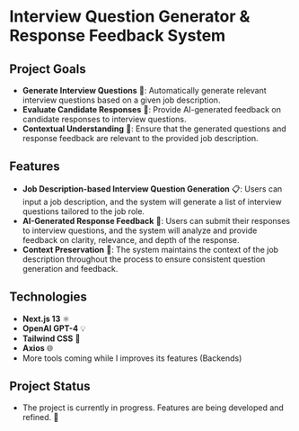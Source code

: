 # Interview Question Generator & Response Feedback System

## Project Goals

- **Generate Interview Questions** 🎯: Automatically generate relevant interview questions based on a given job description.
- **Evaluate Candidate Responses** 📝: Provide AI-generated feedback on candidate responses to interview questions.
- **Contextual Understanding** 🧠: Ensure that the generated questions and response feedback are relevant to the provided job description.

## Features

- **Job Description-based Interview Question Generation** 📋: Users can input a job description, and the system will generate a list of interview questions tailored to the job role.
- **AI-Generated Response Feedback** 🤖: Users can submit their responses to interview questions, and the system will analyze and provide feedback on clarity, relevance, and depth of the response.
- **Context Preservation** 🔄: The system maintains the context of the job description throughout the process to ensure consistent question generation and feedback.

## Technologies

- **Next.js 13** ⚛️
- **OpenAI GPT-4** 💡
- **Tailwind CSS** 🌿
- **Axios** 🌐
- More tools coming while I improves its features (Backends)

## Project Status

- The project is currently in progress. Features are being developed and refined. 🚧
